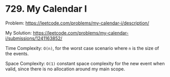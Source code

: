 # 729. My Calendar I

Problem: https://leetcode.com/problems/my-calendar-i/description/

My Solution: https://leetcode.com/problems/my-calendar-i/submissions/1241163852/

Time Complexity: `O(n)`, for the worst case scenario where `n` is the size of the events.

Space Complexity: `O(1)` constant space complexity for the new event when valid, since there is no allocation around my main scope.
